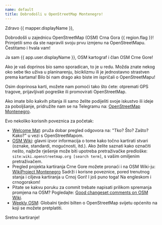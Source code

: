 ```yaml
---
name: default
title: Dobrodošli u OpenStreetMap Montenegro!
---
```


Zdravo {{ mapper.displayName }},

Dobrodošli u zajednicu OpenStreetMap (OSM) Crna Gora {{ region.flag }}! Primjetili smo da ste napravili svoju prvu izmjenu na OpenStreetMapu. Čestitamo i hvala vam!

Ja sam {{ app.user.displayName }}, OSM kartograf i član OSM Crne Gore!

Ako je vaš doprinos bio samo sporadican, to je u redu. Možda znate nekog oko sebe tko uživa u planinarenju, biciklizmu ili je jednostavno strastven prema kartama! Bilo bi nam drago ako biste im ispričali o OpenStreetMapu!

Osim doprinosa karti, možete nam pomoći tako što ćete: otpremati GPS tragove, prijavljivati pogreške ili promovirati OpenStreetMap.

Ako imate bilo kakvih pitanja ili samo želite podijeliti svoje iskustvo ili ideje za poboljšanje, pridružite nam se na Telegramu na: [OpenStreetMap Montenegro](https://t.me/osm_mne).

Evo nekoliko korisnih poveznica za početak:

* [Welcome Mat](https://welcome.openstreetmap.org/): pruža dobar pregled odgovora na: "Tko? Što? Zašto? Kako?" u vezi s OpenStreetMapom.
* [OSM Wiki](https://wiki.openstreetmap.org/wiki/): glavni izvor informacija o tome kako točno kartirati stvari (oznake, standardi, mogućnosti, itd.).
Ako želite saznati kako označiti nešto, najbrže rješenje može biti upotreba pretraživačke predloške: `site:wiki.openstreetmap.org [search term]`, s vašim omiljenim pretraživačem.
* Pregled projekta kartiranja Crne Gore možete pronaći i na OSM Wiki-ju: [WikiProject Montenegro](https://wiki.openstreetmap.org/wiki/WikiProject_Montenegro)
Sadrži i korisne poveznice, pored trenutnog stanja i ciljeva kartiranja u Crnoj Gori! I još puno toga! Na engleskom i crnogorskom!
* Pitate se kakvu poruku za commit trebate napisati prilikom spremanja promjena na OSM? Pogledajte: [Good changeset comments on OSM Wiki](https://wiki.openstreetmap.org/wiki/Good_changeset_comments).
* [Weekly OSM](https://weeklyosm.eu/): Globalni tjedni bilten o OpenStreetMap svijetu općenito na koji se možete pretplatiti.

Sretno kartiranje!
